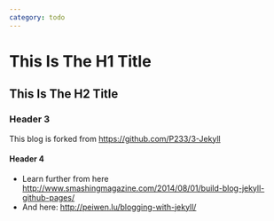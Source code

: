 ```yaml
---
category: todo
---
```


This Is The H1 Title
====================

This Is The H2 Title
--------------------

### Header 3

This blog is forked from https://github.com/P233/3-Jekyll

#### Header 4


* Learn further from here http://www.smashingmagazine.com/2014/08/01/build-blog-jekyll-github-pages/
* And here: http://peiwen.lu/blogging-with-jekyll/
